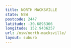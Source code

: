 ```yaml
---
title: NORTH MACKSVILLE
state: NSW
postcode: 2447
latitude: -30.6895366
longitude: 152.9436257
url: /nsw/north-macksville/
layout: suburb
---
```

